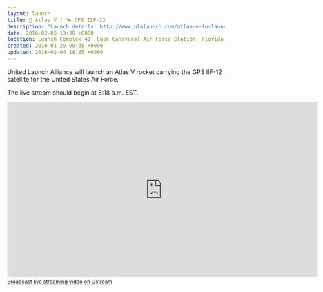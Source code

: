```yaml
---
layout: launch
title: 🚀 Atlas V | 🛰 GPS IIF-12
description: "Launch details: http://www.ulalaunch.com/atlas-v-to-launch-gps-iif12.aspx\\nWatch live: http://www.ulalaunch.com/nasa.aspx"
date: 2016-02-05 13:38 +0000
location: Launch Complex 41, Cape Canaveral Air Force Station, Florida
created: 2016-01-29 00:35 +0000
updated: 2016-02-04 18:25 +0000
---
```


United Launch Alliance will launch an Atlas V rocket carrying the GPS IIF-12 satellite for the United States Air Force.

The live stream should begin at 8:18 a.m. EST.
<iframe width="720" height="405" src="http://www.ustream.tv/embed/6540154?html5ui=1" allowfullscreen="true" webkitallowfullscreen="true" scrolling="no" frameborder="0" style="border: 0px none transparent;">    </iframe>
<br /><a href="http://www.ustream.tv" style="font-size: 12px; line-height: 20px; font-weight: normal; text-align: left;" target="_blank">Broadcast live streaming video on Ustream</a>
